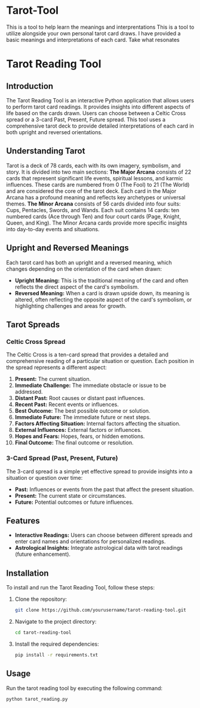 # Tarot-Tool
This is a tool to help learn the meanings and interprentations This is a tool to utilize alongside your own personal tarot card draws. I have provided a basic meanings and interpretations of each card. Take what resonates
# Tarot Reading Tool

## Introduction
The Tarot Reading Tool is an interactive Python application that allows users to perform tarot card readings. It provides insights into different aspects of life based on the cards drawn. Users can choose between a Celtic Cross spread or a 3-card Past, Present, Future spread. This tool uses a comprehensive tarot deck to provide detailed interpretations of each card in both upright and reversed orientations.

## Understanding Tarot
Tarot is a deck of 78 cards, each with its own imagery, symbolism, and story. It is divided into two main sections: **The Major Arcana** consists of 22 cards that represent significant life events, spiritual lessons, and karmic influences. These cards are numbered from 0 (The Fool) to 21 (The World) and are considered the core of the tarot deck. Each card in the Major Arcana has a profound meaning and reflects key archetypes or universal themes. **The Minor Arcana** consists of 56 cards divided into four suits: Cups, Pentacles, Swords, and Wands. Each suit contains 14 cards: ten numbered cards (Ace through Ten) and four court cards (Page, Knight, Queen, and King). The Minor Arcana cards provide more specific insights into day-to-day events and situations.

## Upright and Reversed Meanings
Each tarot card has both an upright and a reversed meaning, which changes depending on the orientation of the card when drawn:

- **Upright Meaning:** This is the traditional meaning of the card and often reflects the direct aspect of the card's symbolism.
- **Reversed Meaning:** When a card is drawn upside down, its meaning is altered, often reflecting the opposite aspect of the card's symbolism, or highlighting challenges and areas for growth.

## Tarot Spreads
### Celtic Cross Spread
The Celtic Cross is a ten-card spread that provides a detailed and comprehensive reading of a particular situation or question. Each position in the spread represents a different aspect:

1. **Present:** The current situation.
2. **Immediate Challenge:** The immediate obstacle or issue to be addressed.
3. **Distant Past:** Root causes or distant past influences.
4. **Recent Past:** Recent events or influences.
5. **Best Outcome:** The best possible outcome or solution.
6. **Immediate Future:** The immediate future or next steps.
7. **Factors Affecting Situation:** Internal factors affecting the situation.
8. **External Influences:** External factors or influences.
9. **Hopes and Fears:** Hopes, fears, or hidden emotions.
10. **Final Outcome:** The final outcome or resolution.

### 3-Card Spread (Past, Present, Future)
The 3-card spread is a simple yet effective spread to provide insights into a situation or question over time:

- **Past:** Influences or events from the past that affect the present situation.
- **Present:** The current state or circumstances.
- **Future:** Potential outcomes or future influences.

## Features
- **Interactive Readings:** Users can choose between different spreads and enter card names and orientations for personalized readings.
- **Astrological Insights:** Integrate astrological data with tarot readings (future enhancement).

## Installation
To install and run the Tarot Reading Tool, follow these steps:

1. Clone the repository:
    ```bash
    git clone https://github.com/yourusername/tarot-reading-tool.git
    ```
2. Navigate to the project directory:
    ```bash
    cd tarot-reading-tool
    ```
3. Install the required dependencies:
    ```bash
    pip install -r requirements.txt
    ```

## Usage
Run the tarot reading tool by executing the following command:
```bash
python tarot_reading.py
